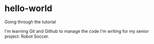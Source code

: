 # hello-world
Going through the tutorial

I'm learning Git and Github to manage the code I'm writing for my senior project: Robot Soccer.
